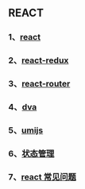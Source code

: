 ## REACT

### 1、[react](./react)

### 2、[react-redux](./react-redux)

### 3、[react-router](./react-router)

### 4、[dva](./dva)

### 5、[umijs](./umijs)

### 6、[状态管理](./状态管理)

### 7、[react 常见问题](./react常见问题)
